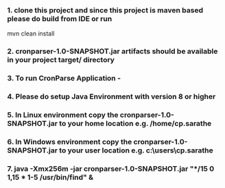 ### 1. clone this project and since this project is maven based please do build from IDE or run
mvn clean install

### 2. cronparser-1.0-SNAPSHOT.jar artifacts should be available in your project target/ directory

### 3. To run CronParse Application -

### 4. Please do setup Java Environment with version 8 or higher 

### 5. In Linux environment copy the cronparser-1.0-SNAPSHOT.jar to your home location e.g. /home/cp.sarathe

### 6. In Windows environment copy the cronparser-1.0-SNAPSHOT.jar to your user location e.g. c:\users\cp.sarathe

### 7. java -Xmx256m -jar cronparser-1.0-SNAPSHOT.jar "*/15 0 1,15 * 1-5 /usr/bin/find" &